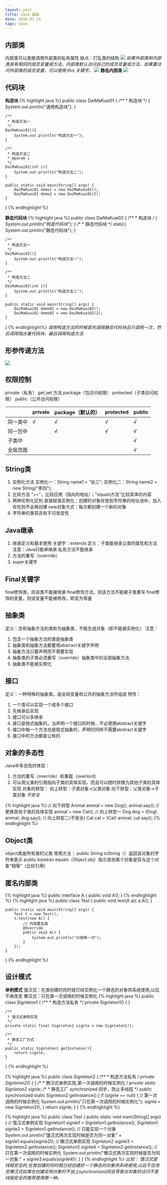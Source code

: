 ```yaml
---
layout: post
title: Java 基础
date: 2016-01-24
tags: Java
---
```

## 内部类
内部类可以直接调用外部类的私有属性
缺点：打乱类的结构
![](http://i2.piimg.com/50551ca56bd350c3.png)
_如果外部类和内部类具有相同的成员变量或方法，内部类默认访问自己的成员变量或方法，如果要访问外部类的成员变量，可以使用 this 关键字。_
![](http://i4.piimg.com/225dc3fef170e266.png)
**静态内部类**
![](http://i4.piimg.com/a24bd959a9e0c4b9.jpg)

## 代码块
**构造块**
 {% highlight java %}
public class DaiMaKuai01 {
	/**
	 * 构造块
	 */
	{
		System.out.println("通用构造块");
	}
	
	/**
	 * 构造方法一
	 */
	DaiMaKuai01(){
		System.out.println("构造方法一");
	}
	
	/**
	 * 构造方法二
	 * @param i
	 */
	DaiMaKuai01(int i){
		System.out.println("构造方法二");
	}
	
	public static void main(String[] args) {
		DaiMaKuai01 demo1 = new DaiMaKuai01();
		DaiMaKuai01 demo2 = new DaiMaKuai01(2);
	}
}
{% endhighlight %}

**静态代码块**
{% highlight java %}
public class DaiMaKuai02 {
	/**
	 * 构造块
	 */
	{
		System.out.println("构造代码块");
	}
	/**
	 * 静态代码块
	 */
	static{
		System.out.println("静态代码块");
	}
	
	/**
	 * 构造方法一
	 */
	DaiMaKuai02(){
		System.out.println("构造方法一");
	}
	
	/**
	 * 构造方法二
	 */
	DaiMaKuai02(int i){
		System.out.println("构造方法二");
	}
	
	public static void main(String[] args) {
		DaiMaKuai02 demo01 = new DaiMaKuai02();
		DaiMaKuai02 demo02 = new DaiMaKuai02(2);
	}
}
{% endhighlight%}
_调用构造方法的时候首先调用静态代码块且只调用一次，然后调用哦古着代码块，最后调用构造方法_
## 形参传递方法 ##
![](http://i3.piimg.com/dbabfe4b506d1ea9.png)

## 权限控制 ##
private（私有） get,set 方法
package（包访问权限）
protected（子类访问权限）
public（公共访问权限）

|          | private | package（默认的） | protected | public |
| -------- | ------- | --------------- | --------- | ------ |
| 同一类中 | √      | √                | √        | √     |
| 同一包中 |         | √                | √        | √     |
| 子类中   |         |                   |           | √     |
| 全局范围 |         |                   |           | √     |

## String类 ##
 1. 实例化方法
实例化一：String name1 = "张三";
实例化二：String name2 = new String("李四");
2. 比较方法
“=="，比较应用（指向的地址）；”equals方法"比较具体的内容
3. 两种实例化区别
直接赋值实例化：创建的对象存放到字符串的地址池中，加入存在则不会再创建
new对象方式：每次都创建一个新的对象
4. 字符串的类容具有不可改变性

## Java继承 ##
1. 继承定义和基本使用    关键字：extends
    定义：子类能继承父类的属性和方法
    注意：Java只能单继承
         私有方法不能继承
2. 方法的重写（override）
3. super关键字   

## Final关键字 ##
final修饰类，则该类不能被继承
final修饰方法，则该方法不能被子类重写
final修饰的变量，则该变量不能被修改，即变为常量

## 抽象类 ##
定义：含有抽象方法的类称为抽象类，不能生成对象（即不能被实例化）
注意：
1. 包含一个抽象方法的类是抽象类
2. 抽象类和抽象方法都要用abstract关键字声明
3. 抽象方法只要声明而不需要实现
4. 抽象类的子类必须重写（override）抽象类中的全部抽象方法
5. 抽象类不能被实例化

## 接口 ##
定义：一种特殊的抽象类，由全局变量和公共的抽象方法所组成
特性：
1. 一个类可以实现一个或多个接口
2. 先继承后实现
3. 接口可以多继承
4. 接口是隐式抽象的，当声明一个接口的时候，不必使用abstract关键字
5. 接口中每一个方法也是隐式抽象的，声明时同样不需要abstract关键字
6. 接口中的方法都是公有的

## 对象的多态性 ##
Java中多态性的体现：
1. 方法的重写（override）和重载（overlord）
2. 可以用父类的引用指向子类的具体实现，而且可以随时转换为其他子类的具体实现
对象的转型：
向上转型：子类对象->父类对象
向下转型：父类对象->子类对象    _不安全_

{% highlight java %}
// 向下转型
Animal animal = new Dog();
animal.say();
// 更换其他子类的具体实现
animal = new Cat();
// 向上转型一
Dog dog = (Dog) animal;
dog.say();
// 向上转型二(不安全)
Cat cat = (Cat) animal;
cat.say();
{% endhighlight %}

## Object类 ##
object类是所有类的父类
常用方法：
public String toString（）返回该对象的字符串表示
public boolean equals（Object obj）指示其他某个对象是否与这个对象“相等”（比较引用）

## 匿名内部类 ##
{% highlight java %}
public interface A {
	public void A();
}
{% endhighlight %}
{% highlight java %}
public class Test {
	public void test(A a){
		a.A();
	}
	
	public static void main(String[] args) {
		Test t = new Test();
		t.test(new A() {
			// 内部匿名类
			@Override
			public void A() {
				System.out.println("只使用一次");
			}
		});
	}
}
{% endhighlight %}

## 设计模式 ##
**单例模式**
饿汉式：在类创建的同时就已经实例化一个静态的对象供系统使用,以后不再改变
懒汉式：只在第一次调用的时候实例化
{% highlight java %}
public class Signleton1 {
	/**
	 * 构造方法私有
	 */
	private Signleton1() {
	}
	
	/**
	 * 饿汉式单例实现
	 */
	private static final Signleton1 signle = new Signleton1();
	
	/**
	 * 静态工厂方式
	 */
	public static Signleton1 getInstance(){
		return signle;
	}
}
{% endhighlight %}

{% highlight java %}
public class Signleton2 {
	/**
	 * 构造方法私有
	 */
	private Signleton2() {
	}
	/**
	 * 懒汉式单例实现,第一次调用的时候实例化
	 */
	private static Signleton2 signle;
	/**
	 * 静态工厂 synchronized 同步，防止多线程
	 */
	public synchronized static Signleton2 getInstance() {
		if (signle == null) {
			// 第一次调用的时候实例化
			System.out.println("只在第一次调用的时候实例化");
			signle = new Signleton2();
		}
		return signle;
	}
}
{% endhighlight %}

{% highlight java %}
public class Test {
	public static void main(String[] args) {
		// 饿汉式单例实现
		Signleton1 signle1 = Signleton1.getInstance();
		Signleton1 signle2 = Signleton1.getInstance();
		// 只能实现一个对象
		System.out.println("饿汉式两次实现时候是否为同一对象" + signle1.equals(signle2));
		// 懒汉式单例实现
		Signleton2 signle3 = Signleton2.getInstance();
		Signleton2 signle4 = Signleton2.getInstance();
		// 只在第一次调用的时候实例化
		System.out.println("懒汉式两次实现时候是否为同一对象:" + signle3.equals(signle4));
	}
}
{% endhighlight %}
_比较： 饿汉式是线程安全的,在类创建的同时就已经创建好一个静态的对象供系统使用,以后不在改变懒汉式如果在创建实例对象时不加上synchronized则会导致对对象的访问不是线程安全的推荐使用第一种。_